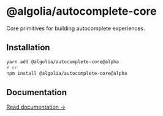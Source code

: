 # @algolia/autocomplete-core

Core primitives for building autocomplete experiences.

## Installation

```sh
yarn add @algolia/autocomplete-core@alpha
# or
npm install @algolia/autocomplete-core@alpha
```

## Documentation

[Read documentation →](https://algolia-autocomplete.netlify.app/docs/createAutocomplete)
